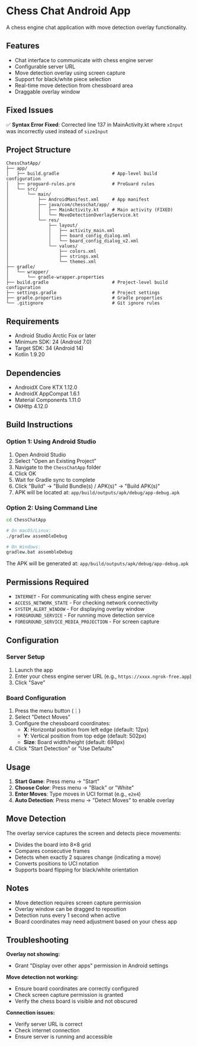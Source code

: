 # Chess Chat Android App

A chess engine chat application with move detection overlay functionality.

## Features

- Chat interface to communicate with chess engine server
- Configurable server URL
- Move detection overlay using screen capture
- Support for black/white piece selection
- Real-time move detection from chessboard area
- Draggable overlay window

## Fixed Issues

✅ **Syntax Error Fixed**: Corrected line 137 in MainActivity.kt where `xInput` was incorrectly used instead of `sizeInput`

## Project Structure

```
ChessChatApp/
├── app/
│   ├── build.gradle                    # App-level build configuration
│   ├── proguard-rules.pro              # ProGuard rules
│   └── src/
│       └── main/
│           ├── AndroidManifest.xml     # App manifest
│           ├── java/com/chesschat/app/
│           │   ├── MainActivity.kt     # Main activity (FIXED)
│           │   └── MoveDetectionOverlayService.kt
│           └── res/
│               ├── layout/
│               │   ├── activity_main.xml
│               │   ├── board_config_dialog.xml
│               │   └── board_config_dialog_v2.xml
│               └── values/
│                   ├── colors.xml
│                   ├── strings.xml
│                   └── themes.xml
├── gradle/
│   └── wrapper/
│       └── gradle-wrapper.properties
├── build.gradle                        # Project-level build configuration
├── settings.gradle                     # Project settings
├── gradle.properties                   # Gradle properties
└── .gitignore                          # Git ignore rules
```

## Requirements

- Android Studio Arctic Fox or later
- Minimum SDK: 24 (Android 7.0)
- Target SDK: 34 (Android 14)
- Kotlin 1.9.20

## Dependencies

- AndroidX Core KTX 1.12.0
- AndroidX AppCompat 1.6.1
- Material Components 1.11.0
- OkHttp 4.12.0

## Build Instructions

### Option 1: Using Android Studio

1. Open Android Studio
2. Select "Open an Existing Project"
3. Navigate to the `ChessChatApp` folder
4. Click OK
5. Wait for Gradle sync to complete
6. Click "Build" → "Build Bundle(s) / APK(s)" → "Build APK(s)"
7. APK will be located at: `app/build/outputs/apk/debug/app-debug.apk`

### Option 2: Using Command Line

```bash
cd ChessChatApp

# On macOS/Linux:
./gradlew assembleDebug

# On Windows:
gradlew.bat assembleDebug
```

The APK will be generated at: `app/build/outputs/apk/debug/app-debug.apk`

## Permissions Required

- `INTERNET` - For communicating with chess engine server
- `ACCESS_NETWORK_STATE` - For checking network connectivity
- `SYSTEM_ALERT_WINDOW` - For displaying overlay window
- `FOREGROUND_SERVICE` - For running move detection service
- `FOREGROUND_SERVICE_MEDIA_PROJECTION` - For screen capture

## Configuration

### Server Setup

1. Launch the app
2. Enter your chess engine server URL (e.g., `https://xxxx.ngrok-free.app`)
3. Click "Save"

### Board Configuration

1. Press the menu button (⋮)
2. Select "Detect Moves"
3. Configure the chessboard coordinates:
   - **X**: Horizontal position from left edge (default: 12px)
   - **Y**: Vertical position from top edge (default: 502px)
   - **Size**: Board width/height (default: 698px)
4. Click "Start Detection" or "Use Defaults"

## Usage

1. **Start Game**: Press menu → "Start"
2. **Choose Color**: Press menu → "Black" or "White"
3. **Enter Moves**: Type moves in UCI format (e.g., `e2e4`)
4. **Auto Detection**: Press menu → "Detect Moves" to enable overlay

## Move Detection

The overlay service captures the screen and detects piece movements:

- Divides the board into 8×8 grid
- Compares consecutive frames
- Detects when exactly 2 squares change (indicating a move)
- Converts positions to UCI notation
- Supports board flipping for black/white orientation

## Notes

- Move detection requires screen capture permission
- Overlay window can be dragged to reposition
- Detection runs every 1 second when active
- Board coordinates may need adjustment based on your chess app

## Troubleshooting

**Overlay not showing:**
- Grant "Display over other apps" permission in Android settings

**Move detection not working:**
- Ensure board coordinates are correctly configured
- Check screen capture permission is granted
- Verify the chess board is visible and not obscured

**Connection issues:**
- Verify server URL is correct
- Check internet connection
- Ensure server is running and accessible

